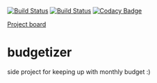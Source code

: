 [![Build Status](https://drone.io/github.com/MaximeArnstamm/budgetizer/status.png)](https://drone.io/github.com/MaximeArnstamm/budgetizer/latest)
[![Build Status](https://travis-ci.org/MaximeArnstamm/budgetizer.svg?branch=master)](https://travis-ci.org/MaximeArnstamm/budgetizer)
[![Codacy Badge](https://api.codacy.com/project/badge/grade/29876620080f482ebf3686b6fa5e6453)](https://www.codacy.com/app/maxime-arnstamm/budgetizer)

[Project board](https://zube.io/boards/23636177)

budgetizer
==========

side project for keeping up with monthly budget :)


